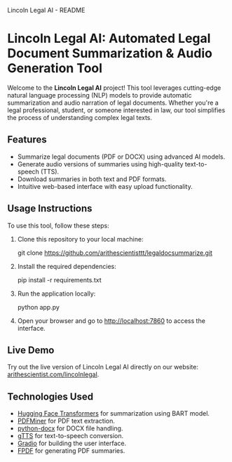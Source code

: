   Lincoln Legal AI - README

Lincoln Legal AI: Automated Legal Document Summarization & Audio Generation Tool
================================================================================

Welcome to the **Lincoln Legal AI** project! This tool leverages cutting-edge natural language processing (NLP) models to provide automatic summarization and audio narration of legal documents. Whether you're a legal professional, student, or someone interested in law, our tool simplifies the process of understanding complex legal texts.

Features
--------

*   Summarize legal documents (PDF or DOCX) using advanced AI models.
*   Generate audio versions of summaries using high-quality text-to-speech (TTS).
*   Download summaries in both text and PDF formats.
*   Intuitive web-based interface with easy upload functionality.

Usage Instructions
------------------

To use this tool, follow these steps:

1.  Clone this repository to your local machine:

    git clone https://github.com/arithescientisttt/legaldocsummarize.git

3.  Install the required dependencies:

    pip install -r requirements.txt

5.  Run the application locally:

    python app.py

7.  Open your browser and go to [http://localhost:7860](http://localhost:7860) to access the interface.

Live Demo
---------

Try out the live version of Lincoln Legal AI directly on our website: [arithescientist.com/lincolnlegal](http://arithescientist.com/lincolnlegal).

Technologies Used
-----------------

*   [Hugging Face Transformers](https://huggingface.co/) for summarization using BART model.
*   [PDFMiner](https://pypi.org/project/pdfminer.six/) for PDF text extraction.
*   [python-docx](https://pypi.org/project/docx/) for DOCX file handling.
*   [gTTS](https://pypi.org/project/gTTS/) for text-to-speech conversion.
*   [Gradio](https://gradio.app/) for building the user interface.
*   [FPDF](https://pypi.org/project/fpdf/) for generating PDF summaries.
